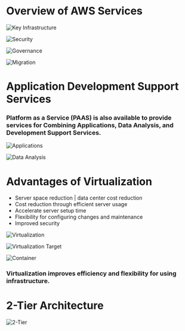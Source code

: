 # Overview of AWS Services


![Key Infrastructure](https://github.com/jsanon01/aws_services/blob/main/images/key_services.png)

![Security](https://github.com/jsanon01/aws_services/blob/main/images/security.png)

![Governance](https://github.com/jsanon01/aws_services/blob/main/images/governance.png)

![Migration](https://github.com/jsanon01/aws_services/blob/main/images/migration.png)


# Application Development Support Services

### Platform as a Service (PAAS) is also available to provide services for Combining Applications, Data Analysis, and Development Support Services.


![Applications](https://github.com/jsanon01/aws_services/blob/main/images/applications.png)

![Data Analysis](https://github.com/jsanon01/aws_services/blob/main/images/data_analysis.png)


# Advantages of Virtualization

- Server space reduction | data center cost reduction
- Cost reduction through efficient server usage
- Accelerate server setup time
- Flexibility for configuring changes and maintenance
- Improved security

![Virtualization](https://github.com/jsanon01/aws_services/blob/main/images/virtualization.png)

![Virtualization Target](https://github.com/jsanon01/aws_services/blob/main/images/target.png)

![Container](https://github.com/jsanon01/aws_services/blob/main/images/container.png)

### Virtualization improves efficiency and flexibility for using infrastructure.

# 2-Tier Architecture 

![2-Tier](https://github.com/jsanon01/aws_services/blob/main/images/2-Tier.png)
